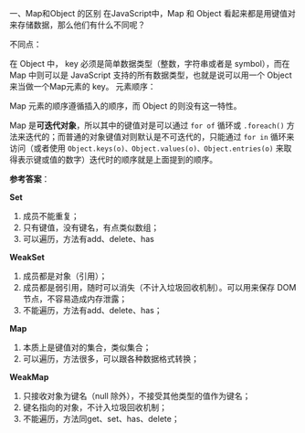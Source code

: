 一、Map和Object 的区别
在JavaScript中，Map 和 Object 看起来都是用键值对来存储数据，那么他们有什么不同呢？

不同点：

在 Object 中， key 必须是简单数据类型（整数，字符串或者是 symbol），而在 Map 中则可以是 JavaScript 支持的所有数据类型，也就是说可以用一个 Object 来当做一个Map元素的 key。
元素顺序：

Map 元素的顺序遵循插入的顺序，而 Object 的则没有这一特性。

Map 是**可迭代对象**，所以其中的键值对是可以通过 `for of` 循环或 `.foreach()` 方法来迭代的；而普通的对象键值对则默认是不可迭代的，只能通过 `for in` 循环来访问（或者使用 `Object.keys(o)、Object.values(o)、Object.entries(o)` 来取得表示键或值的数字）迭代时的顺序就是上面提到的顺序。



**参考答案**：

**Set**

1. 成员不能重复；
2. 只有键值，没有键名，有点类似数组；
3. 可以遍历，方法有add、delete、has

**WeakSet**

1. 成员都是对象（引用）；
2. 成员都是弱引用，随时可以消失（不计入垃圾回收机制）。可以用来保存 DOM 节点，不容易造成内存泄露；
3. 不能遍历，方法有add、delete、has；

**Map**

1. 本质上是键值对的集合，类似集合；
2. 可以遍历，方法很多，可以跟各种数据格式转换；

**WeakMap**

1. 只接收对象为键名（null 除外），不接受其他类型的值作为键名；
2. 键名指向的对象，不计入垃圾回收机制；
3. 不能遍历，方法同get、set、has、delete；